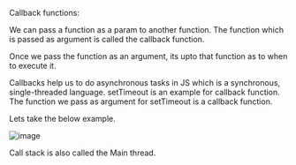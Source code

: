 Callback functions:

We can pass a function as a param to another function. The function which is passed as argument is called the callback function.

Once we pass the function as an argument, its upto that function as to when to execute it.

Callbacks help us to do asynchronous tasks in JS which is a synchronous, single-threaded language.
setTimeout is an example for callback function. The function we pass as argument for setTimeout is a callback function.

Lets take the below example. 

![image](https://github.com/Gayathri229/JavaScript/assets/60467364/3f094e35-57a0-41ad-bff0-8aedf7fc4835)

Call stack is also called the Main thread.
